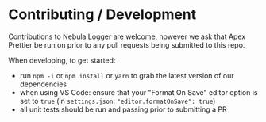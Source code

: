 # Contributing / Development

Contributions to Nebula Logger are welcome, however we ask that Apex Prettier be run on prior to any pull requests being submitted to this repo.

When developing, to get started:

-   run `npm -i` or `npm install` or `yarn` to grab the latest version of our dependencies
-   when using VS Code: ensure that your "Format On Save" editor option is set to `true` (in `settings.json`: `"editor.formatOnSave": true`)
-   all unit tests should be run and passing prior to submitting a PR
